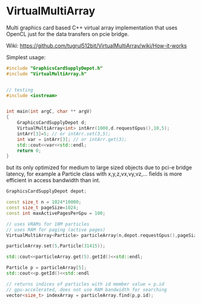 # VirtualMultiArray
Multi graphics card based C++ virtual array implementation that uses OpenCL just for the data transfers on pcie bridge.

Wiki: https://github.com/tugrul512bit/VirtualMultiArray/wiki/How-it-works

Simplest usage:
```cpp
#include "GraphicsCardSupplyDepot.h"
#include "VirtualMultiArray.h"


// testing
#include <iostream>


int main(int argC, char ** argV)
{
	GraphicsCardSupplyDepot d;
	VirtualMultiArray<int> intArr(1000,d.requestGpus(),10,5);
	intArr[3]=5; // or intArr.set(3,5);
	int var = intArr[3]; // or intArr.get(3);
	std::cout<<var<<std::endl;
	return 0;
}
```

but its only optimized for medium to large sized objects due to pci-e bridge latency, for example a Particle class with x,y,z,vx,vy,vz,... fields is more efficient in access bandwidth than int.

```cpp
GraphicsCardSupplyDepot depot;

const size_t n = 1024*10000;
const size_t pageSize=1024;
const int maxActivePagesPerGpu = 100;

// uses VRAMs for 10M particles
// uses RAM for paging (active pages)
VirtualMultiArray<Particle> particleArray(n,depot.requestGpus(),pageSize,maxActivePagesPerGpu);

particleArray.set(5,Particle(31415));

std::cout<<particleArray.get(5).getId()<<std::endl;

Particle p = particleArray[5];
std::cout<<p.getId()<<std::endl

// returns indices of particles with id member value = p.id
// gpu-accelerated, does not use RAM bandwidth for searching
vector<size_t> indexArray = particleArray.find(p,p.id);

```
